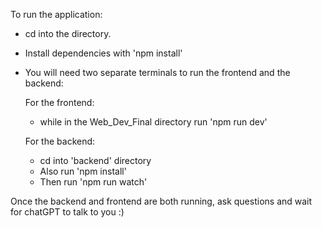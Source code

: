 To run the application:

- cd into the directory.
- Install dependencies with 'npm install'
- You will need two separate terminals to run the frontend and the backend:
  
  For the frontend:
  - while in the Web_Dev_Final directory run 'npm run dev'
  
  For the backend:
  - cd into 'backend' directory
  - Also run 'npm install'
  - Then run 'npm run watch'

Once the backend and frontend are both running, ask questions and wait for chatGPT to talk to you :)

